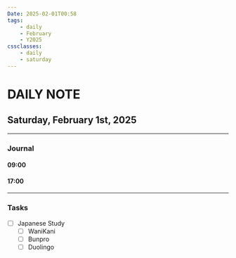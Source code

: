 ```yaml
---
Date: 2025-02-01T00:58
tags:
    - daily
    - February
    - Y2025
cssclasses:
    - daily
    - saturday
---
```

# DAILY NOTE
## Saturday, February 1st, 2025
***
### Journal

#### 09:00

#### 17:00

***
### Tasks
- [ ] Japanese Study
    - [ ] WaniKani
    - [ ] Bunpro
    - [ ] Duolingo